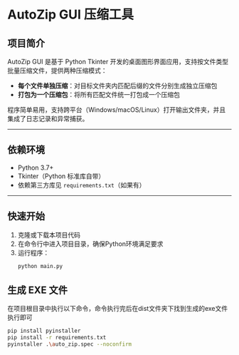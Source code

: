 # AutoZip GUI 压缩工具

## 项目简介

AutoZip GUI 是基于 Python Tkinter 开发的桌面图形界面应用，支持按文件类型批量压缩文件，提供两种压缩模式：

- **每个文件单独压缩**：对目标文件夹内匹配后缀的文件分别生成独立压缩包
- **打包为一个压缩包**：将所有匹配文件统一打包成一个压缩包

程序简单易用，支持跨平台（Windows/macOS/Linux）打开输出文件夹，并且集成了日志记录和异常捕获。

---

## 依赖环境

- Python 3.7+
- Tkinter（Python 标准库自带）
- 依赖第三方库见 `requirements.txt`（如果有）


---

## 快速开始

1. 克隆或下载本项目代码
2. 在命令行中进入项目目录，确保Python环境满足要求
3. 运行程序：
   ```bash
   python main.py

## 生成 EXE 文件

在项目根目录中执行以下命令，命令执行完后在dist文件夹下找到生成的exe文件执行即可

   ```bash
   pip install pyinstaller
   pip install -r requirements.txt
   pyinstaller .\auto_zip.spec --noconfirm
  
